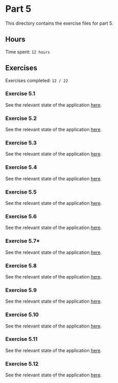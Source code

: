 # Part 5

This directory contains the exercise files for part 5.

## Hours

Time spent: `12 hours`

## Exercises

Exercises completed: `12 / 22`

### Exercise 5.1

See the relevant state of the application [here](https://github.com/rikurauhala/fullstack/tree/b11711050662eb8e0c371ea7a46454a28adf6362/exercises/part05/bloglist-frontend).

### Exercise 5.2

See the relevant state of the application [here](https://github.com/rikurauhala/fullstack/tree/c57f77330b2963dda74c4d69b4f4ed94b866ac65/exercises/part05/bloglist-frontend).

### Exercise 5.3

See the relevant state of the application [here](https://github.com/rikurauhala/fullstack/tree/3ffa7d4c10ad80e3c1d814e3baa57fc2843845a6/exercises/part05/bloglist-frontend).

### Exercise 5.4

See the relevant state of the application [here](https://github.com/rikurauhala/fullstack/tree/3844405484b6c96352ef9cb43ddf9dd3d9467b7d/exercises/part05/bloglist-frontend).

### Exercise 5.5

See the relevant state of the application [here](https://github.com/rikurauhala/fullstack/tree/9af727ff1c743e2176f7ecac8afe9bd44b51fb1c/exercises/part05/bloglist-frontend).

### Exercise 5.6

See the relevant state of the application [here](https://github.com/rikurauhala/fullstack/tree/9af727ff1c743e2176f7ecac8afe9bd44b51fb1c/exercises/part05/bloglist-frontend).

### Exercise 5.7*

See the relevant state of the application [here](https://github.com/rikurauhala/fullstack/tree/125626bb8f2198fbd503aeb62af2a76719862454/exercises/part05/bloglist-frontend).

### Exercise 5.8

See the relevant state of the application [here](https://github.com/rikurauhala/fullstack/tree/8c98b806cfbdafd91ce3ecf13319ce53566fc972/exercises/part05/bloglist-frontend).

### Exercise 5.9

See the relevant state of the application [here](https://github.com/rikurauhala/fullstack/tree/4629ceecddfe653f38fba35ef82cebf30153c83e/exercises/part05/bloglist-frontend).

### Exercise 5.10

See the relevant state of the application [here](https://github.com/rikurauhala/fullstack/tree/3c6b5e63d674979621d4efab94b003ce6d0a35dd/exercises/part05/bloglist-frontend).

### Exercise 5.11

See the relevant state of the application [here](https://github.com/rikurauhala/fullstack/tree/2395bffcb75367782c5147139b82fd256f85161c/exercises/part05/bloglist-frontend).

### Exercise 5.12

See the relevant state of the application [here](https://github.com/rikurauhala/fullstack/tree/b21cddd3b4451e8ab8282725e2a77a9112932ee5/exercises/part05/bloglist-frontend).
